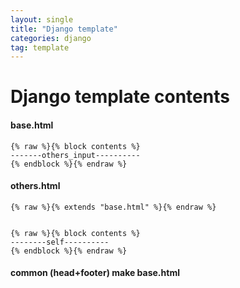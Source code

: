 ```yaml
---
layout: single
title: "Django template"
categories: django
tag: template
---
```




# Django template contents

#### base.html



```
{% raw %}{% block contents %}
-------others_input----------
{% endblock %}{% endraw %}
```

#### others.html

```
{% raw %}{% extends "base.html" %}{% endraw %}


{% raw %}{% block contents %}
--------self----------
{% endblock %}{% endraw %}
```

#### common (head+footer) make base.html
